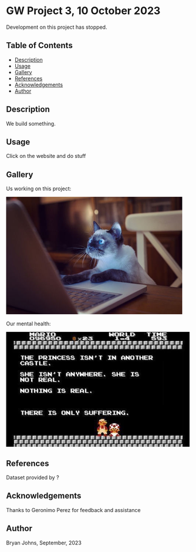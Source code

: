 # GW Project 3, 10 October 2023

Development on this project has stopped.

## Table of Contents

- [Description](#description)
- [Usage](#usage)
- [Gallery](#gallery)
- [References](#references)
- [Acknowledgements](#acknowledgements)
- [Author](#author)

## Description
We build something.

## Usage
Click on the website and do stuff

## Gallery

Us working on this project:

![Internet Cat](./static/images/Internet_Cat.jpg)

Our mental health:

![Tectonic plates](./static/images/Nintendo_suffering.jpg)


## References

Dataset provided by ?

## Acknowledgements

Thanks to Geronimo Perez for feedback and assistance

## Author
Bryan Johns, September, 2023
